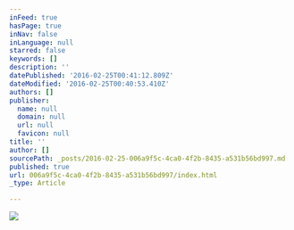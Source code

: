 ```yaml
---
inFeed: true
hasPage: true
inNav: false
inLanguage: null
starred: false
keywords: []
description: ''
datePublished: '2016-02-25T00:41:12.809Z'
dateModified: '2016-02-25T00:40:53.410Z'
authors: []
publisher:
  name: null
  domain: null
  url: null
  favicon: null
title: ''
author: []
sourcePath: _posts/2016-02-25-006a9f5c-4ca0-4f2b-8435-a531b56bd997.md
published: true
url: 006a9f5c-4ca0-4f2b-8435-a531b56bd997/index.html
_type: Article

---
```

![](https://the-grid-user-content.s3-us-west-2.amazonaws.com/d3e13efe-dfe7-40e8-9c22-124df708f781.png)
